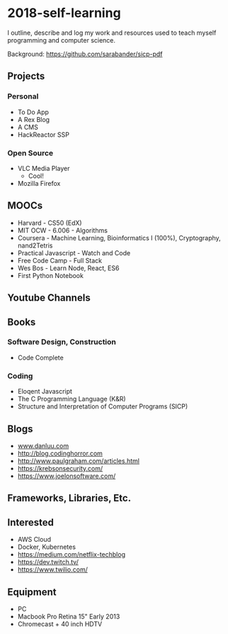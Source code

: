 # 2018-self-learning
I outline, describe and log my work and resources used to teach myself programming and computer science.

Background: https://github.com/sarabander/sicp-pdf

## Projects

### Personal

* To Do App
* A Rex Blog
* A CMS
* HackReactor SSP  
  
### Open Source
* VLC Media Player
  * Cool!
* Mozilla Firefox
  
## MOOCs

* Harvard - CS50 (EdX)
* MIT OCW - 6.006 - Algorithms
* Coursera - Machine Learning, Bioinformatics I (100%), Cryptography, nand2Tetris
* Practical Javascript - Watch and Code
* Free Code Camp - Full Stack
* Wes Bos - Learn Node, React, ES6
* First Python Notebook

## Youtube Channels


## Books

### Software Design, Construction
* Code Complete

### Coding
* Eloqent Javascript
* The C Programming Language (K&R)
* Structure and Interpretation of Computer Programs (SICP)

## Blogs
* www.danluu.com
* http://blog.codinghorror.com
* http://www.paulgraham.com/articles.html
* https://krebsonsecurity.com/
* https://www.joelonsoftware.com/

## Frameworks, Libraries, Etc.


## Interested

* AWS Cloud
* Docker, Kubernetes
* https://medium.com/netflix-techblog
* https://dev.twitch.tv/
* https://www.twilio.com/

## Equipment
* PC
* Macbook Pro Retina 15" Early 2013
* Chromecast + 40 inch HDTV

